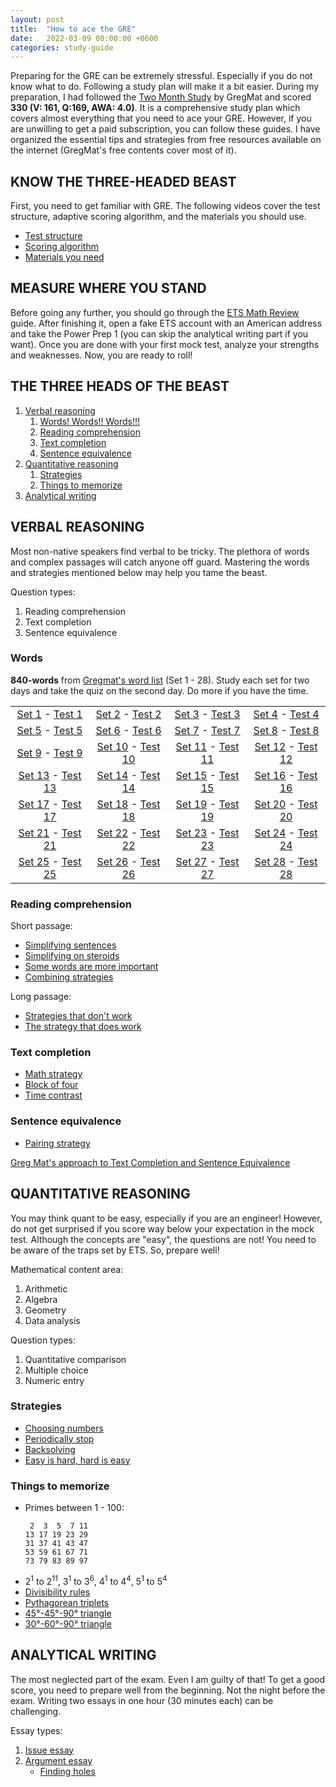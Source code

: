 ```yaml
---
layout: post
title:  "How to ace the GRE"
date:   2022-03-09 00:00:00 +0600
categories: study-guide
---
```


Preparing for the GRE can be extremely stressful. Especially if you do not know what to do. Following a study plan will make it a bit easier. During my preparation, I had followed the [Two Month Study](https://www.gregmat.com/study-plans/two-months-study-plan/) by GregMat and scored **330 (V: 161, Q:169, AWA: 4.0)**. It is a comprehensive study plan which covers almost everything that you need to ace your GRE. However, if you are unwilling to get a paid subscription, you can follow these guides. I have organized the essential tips and strategies from free resources available on the internet (GregMat's free contents cover most of it). 

## KNOW THE THREE-HEADED BEAST
First, you need to get familiar with GRE. The following videos cover the test structure, adaptive scoring algorithm, and the materials you should use.

* [Test structure](https://www.youtube.com/watch?v=Rq5Mq_plWqU)
* [Scoring algorithm](https://www.youtube.com/watch?v=kO1kCeScHu4)
* [Materials you need](https://www.youtube.com/watch?v=f4o10Xtb1xc)

## MEASURE WHERE YOU STAND
Before going any further, you should go through the [ETS Math Review](https://www.ets.org/s/gre/pdf/gre_math_review.pdf) guide. After finishing it, open a fake ETS account with an American address and take the Power Prep 1 (you can skip the analytical writing part if you want). Once you are done with your first mock test, analyze your strengths and weaknesses. Now, you are ready to roll!

## THE THREE HEADS OF THE BEAST
1. [Verbal reasoning](#verbal-reasoning)
    1. [Words! Words!! Words!!!](#words)
    2. [Reading comprehension](#reading-comprehension)
    3. [Text completion](#text-completion)
    4. [Sentence equivalence](#sentence-equivalence)
2. [Quantitative reasoning](#quantitative-reasoning)
    1. [Strategies](#strategies)
    2. [Things to memorize](#things-to-memorize)
3. [Analytical writing](#analytical-writing)

## VERBAL REASONING
Most non-native speakers find verbal to be tricky. The plethora of words and complex passages will catch anyone off guard. Mastering the words and strategies mentioned below may help you tame the beast.

Question types:
1. Reading comprehension
2. Text completion
3. Sentence equivalence

### Words
**840-words** from [Gregmat's word list](https://docs.google.com/spreadsheets/d/1jRATLVV34vATsL4Y67fZZXQc7qZPYc0c0Yk7Bykh4fw/edit#gid=0) (Set 1 - 28). Study each set for two days and take the quiz on the second day. Do more if you have the time.


|||||
|:---------:|:-------:|:-----:|:-------:|
|[Set 1](https://quizlet.com/in/501823268/set-1-flash-cards/) - [Test 1](https://youtu.be/_1EJC-E_VM4)|[Set 2](https://quizlet.com/in/501824811/set-2-flash-cards/) - [Test 2](https://youtu.be/11x32kTK4FQ)|[Set 3](https://quizlet.com/in/501825718/set-3-flash-cards/) - [Test 3](https://youtu.be/dohOwUwflaY)|[Set 4](https://quizlet.com/in/501826685/set-4-flash-cards/) - [Test 4](https://youtu.be/TJKwwEbZAIU)|
|[Set 5](https://quizlet.com/in/501831410/set-5-flash-cards/) - [Test 5](https://youtu.be/Lr87FlK_ttU)|[Set 6](https://quizlet.com/in/501832146/set-6-flash-cards/) - [Test 6](https://youtu.be/NXaEIhjg32A)|[Set 7](https://quizlet.com/in/501832777/set-7-flash-cards/) - [Test 7](https://youtu.be/Km9l5zBqONk)|[Set 8](https://quizlet.com/in/501833769/set-8-flash-cards/) - [Test 8](https://youtu.be/XxAmUvBa7R8)|
|[Set 9](https://quizlet.com/in/501906822/set-9-flash-cards/) - [Test 9](https://youtu.be/nxB7Ap2gw10)|[Set 10](https://quizlet.com/in/501909747/set-10-flash-cards/) - [Test 10](https://youtu.be/02Isn96rwMg)|[Set 11](https://quizlet.com/in/501934215/set-11-flash-cards/) - [Test 11](https://youtu.be/EllEBX0etIE)|[Set 12](https://quizlet.com/in/501939539/set-12-flash-cards/) - [Test 12](https://youtu.be/PMTacxwCxpk)|
|[Set 13](https://quizlet.com/in/501940317/set-13-flash-cards/) - [Test 13](https://youtu.be/0Xr6B2g-Stk)|[Set 14](https://quizlet.com/in/501941044/set-14-flash-cards/) - [Test 14](https://youtu.be/3eEerEjt2PI)|[Set 15](https://quizlet.com/in/501941689/set-15-flash-cards/) - [Test 15](https://youtu.be/T6ieazXeejo)|[Set 16](https://quizlet.com/in/501942311/set-16-flash-cards/) - [Test 16](https://youtu.be/T_CStKSYAg8)|
|[Set 17](https://quizlet.com/in/501970435/set-17-flash-cards/) - [Test 17](https://youtu.be/Xk6OKzqN0SI)|[Set 18](https://quizlet.com/in/502138353/set-18-flash-cards/) - [Test 18](https://youtu.be/Z9tWsFdzyWs)|[Set 19](https://quizlet.com/in/502377802/set-19-flash-cards/) - [Test 19](https://youtu.be/5nHaqWJMoDo)|[Set 20](https://quizlet.com/in/502406186/set-20-flash-cards/) - [Test 20](https://youtu.be/Ai8wL6SoadI)|
|[Set 21](https://quizlet.com/in/502407751/set-21-flash-cards/) - [Test 21](https://youtu.be/Q8FuAkuy91k)|[Set 22](https://quizlet.com/in/502576410/set-22-flash-cards/) - [Test 22](https://youtu.be/hmo_N4w5QLk)|[Set 23](https://quizlet.com/in/502590562/set-23-flash-cards/) - [Test 23](https://youtu.be/mLNdGyAO9r0)|[Set 24](https://quizlet.com/in/502611623/set-24-flash-cards/) - [Test 24](https://youtu.be/t9yP912MGnc)|
|[Set 25](https://quizlet.com/in/502687514/set-25-flash-cards/) - [Test 25](https://youtu.be/nH68AKCOMUE)|[Set 26](https://quizlet.com/in/502842736/set-26-flash-cards/) - [Test 26](https://youtu.be/uf71_g2R3s0)|[Set 27](https://quizlet.com/in/502843323/set-27-flash-cards/) - [Test 27](https://youtu.be/n44rMFSp228)|[Set 28](https://quizlet.com/in/510835231/set-28-flash-cards/) - [Test 28](https://youtu.be/2x7h9E9ptwg)|




### Reading comprehension
Short passage:
* [Simplifying sentences](https://www.youtube.com/watch?v=CrgEQwEZIkQ)
* [Simplifying on steroids](https://www.youtube.com/watch?v=VaPZja1M8a4)
* [Some words are more important](https://www.youtube.com/watch?v=7pUvqCcSlcU)
* [Combining strategies](https://www.youtube.com/watch?v=y8DZAzy11Qo)

Long passage:
* [Strategies that don't work](https://www.youtube.com/watch?v=H-MJ6GxYNck)
* [The strategy that does work](https://www.youtube.com/watch?v=mBe2DvhQXqY)

### Text completion
* [Math strategy](https://www.youtube.com/watch?v=ODcHjbeiftA)
* [Block of four](https://www.youtube.com/watch?v=PKXVxTKVQX4)
* [Time contrast](https://www.youtube.com/watch?v=LHzWQSEcjlo)

### Sentence equivalence
* [Pairing strategy](https://www.youtube.com/watch?v=szdk6IGF9hQ)

[Greg Mat's approach to Text Completion and Sentence Equivalence](https://www.youtube.com/watch?v=7g-l2-2LVPQ)


## QUANTITATIVE REASONING
You may think quant to be easy, especially if you are an engineer! However, do not get surprised if you score way below your expectation in the mock test. Although the concepts are "easy", the questions are not! You need to be aware of the traps set by ETS. So, prepare well!

Mathematical content area:
1. Arithmetic
2. Algebra
3. Geometry
4. Data analysis

Question types:
1. Quantitative comparison
2. Multiple choice
3. Numeric entry

### Strategies
* [Choosing numbers](https://www.youtube.com/watch?v=2SctYMqdwkM)
* [Periodically stop](https://www.youtube.com/watch?v=9rw2pDec-aU)
* [Backsolving](https://www.youtube.com/watch?v=_iTysIZ3xUI)
* [Easy is hard, hard is easy](https://www.youtube.com/watch?v=GMYf0CojvVU)

### Things to memorize
* Primes between 1 - 100:
    ```
     2  3  5  7 11
    13 17 19 23 29
    31 37 41 43 47
    53 59 61 67 71
    73 79 83 89 97
    ```
* 2<sup>1</sup> to 2<sup>11</sup>, 3<sup>1</sup> to 3<sup>6</sup>, 4<sup>1</sup> to 4<sup>4</sup>, 5<sup>1</sup> to 5<sup>4</sup>
* [Divisibility rules](https://www.youtube.com/watch?v=Df9h5t64NlQ)
* [Pythagorean triplets](https://www.youtube.com/watch?v=F9YtVqyps1s)
* [45&deg;-45&deg;-90&deg; triangle](https://www.youtube.com/watch?v=nQEqpVK7ZPA)
* [30&deg;-60&deg;-90&deg; triangle](https://www.youtube.com/watch?v=8N9U8ELNILE)



## ANALYTICAL WRITING

The most neglected part of the exam. Even I am guilty of that! To get a good score, you need to prepare well from the beginning. Not the night before the exam. Writing two essays in one hour (30 minutes each) can be challenging.

Essay types:
1. [Issue essay](https://www.youtube.com/watch?v=mhzlaHXHaK4)
2. [Argument essay](https://www.youtube.com/watch?v=OFa8oeXXuoA)
    * [Finding holes](https://www.youtube.com/watch?v=LgnILWWI5xE)